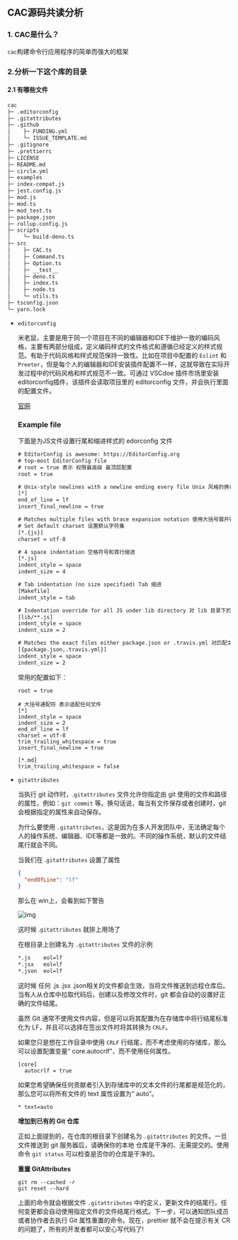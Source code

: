 ## CAC源码共读分析

### 1. CAC是什么？

`cac`构建命令行应用程序的简单而强大的框架

### 2.分析一下这个库的目录

#### 2.1 有哪些文件

```tex
cac
├─ .editorconfig
├─ .gitattributes
├─ .github
│    ├─ FUNDING.yml
│    └─ ISSUE_TEMPLATE.md
├─ .gitignore
├─ .prettierrc
├─ LICENSE
├─ README.md
├─ circle.yml
├─ examples
├─ index-compat.js
├─ jest.config.js
├─ mod.js
├─ mod.ts
├─ mod_test.ts
├─ package.json
├─ rollup.config.js
├─ scripts
│    └─ build-deno.ts
├─ src
│    ├─ CAC.ts
│    ├─ Command.ts
│    ├─ Option.ts
│    ├─ __test__
│    ├─ deno.ts
│    ├─ index.ts
│    ├─ node.ts
│    └─ utils.ts
├─ tsconfig.json
└─ yarn.lock
```

- `editorconfig`

  米老鼠，主要是用于同一个项目在不同的编辑器和IDE下维护一致的编码风格，主要有两部分组成，定义编码样式的文件格式和遵循已经定义的样式规范。有助于代码风格和样式规范保持一致性。比如在项目中配置的 `Eslint` 和 `Preeter`，但是每个人的编辑器和IDE安装插件配置不一样，这就导致在实际开发过程中的代码风格和样式规范不一致。可通过 VSCdoe 插件市场里安装 editorconfig插件，该插件会读取项目里的 editorconfig 文件，并会执行里面的配置文件。

  [官网](https://editorconfig.org/)

  ### Example file 

  下面是为JS文件设置行尾和缩进样式的 edorconfig 文件

  ```tex
  # EditorConfig is awesome: https://EditorConfig.org
  # top-most EditorConfig file
  # root = true 表示 权限最高级 最顶层配置
  root = true
  
  # Unix-style newlines with a newline ending every file Unix 风格的换行符，每个文件都以换行符结束
  [*]
  end_of_line = lf
  insert_final_newline = true
  
  # Matches multiple files with brace expansion notation 使用大括号展开符号匹配多个文件
  # Set default charset 设置默认字符集
  [*.{js}]
  charset = utf-8
  
  # 4 space indentation 空格符号和首行缩进
  [*.js]
  indent_style = space
  indent_size = 4
  
  # Tab indentation (no size specified) Tab 缩进
  [Makefile]
  indent_style = tab
  
  # Indentation override for all JS under lib directory 对 lib 目录下的所有 JS 进行缩进重写
  [lib/**.js]
  indent_style = space
  indent_size = 2
  
  # Matches the exact files either package.json or .travis.yml 对匹配文件进行首位缩进
  [{package.json,.travis.yml}]
  indent_style = space
  indent_size = 2
  ```

  常用的配置如下：

  ```text
  root = true
  
  # 大括号通配符 表示适配任何文件
  [*]
  indent_style = space
  indent_size = 2
  end_of_line = lf
  charset = utf-8
  trim_trailing_whitespace = true
  insert_final_newline = true
  
  [*.md]
  trim_trailing_whitespace = false
  ```

- `gitattributes`

  当执行 git 动作时，.`gitattributes` 文件允许你指定由 git 使用的文件和路径的属性，例如：`git commit` 等。换句话说，每当有文件保存或者创建时，git 会根据指定的属性来自动保存。

  为什么要使用 `.gitattributes`，这是因为在多人开发团队中，无法确定每个人的操作系统、编辑器、IDE等都是一致的。不同的操作系统，默认的文件结尾行就会不同。

  当我们在 .`gitattributes` 设置了属性 

  ```json
  {
    "endOfLine": "lf"
  }
  ```

  那么在 win上，会看到如下警告

  ![img](https://pic1.zhimg.com/80/v2-7f7615000240d6862bf8875328bbde70_720w.jpg)

  这时候 .`gitattributes` 就排上用场了

  在根目录上创建名为 `.gitattributes` 文件的示例

  ```tex
  *.js    eol=lf
  *.jsx   eol=lf
  *.json  eol=lf
  ```

  这时候 任何 .js  .jsx .json相关的文件都会生效，当将文件推送到远程仓库后。当有人从仓库中拉取代码后，创建以及修改文件时，git 都会自动的设置好正确的文件结尾。

  虽然 Git 通常不使用文件内容，但是可以将其配置为在存储库中将行结尾标准化为 LF，并且可以选择在签出文件时将其转换为 `CRLF`。

  如果您只是想在工作目录中使用 `CRLF` 行结尾，而不考虑使用的存储库，那么可以设置配置变量“ core.autocrlf”，而不使用任何属性。

  ```
  [core]
  	autocrlf = true
  ```

  如果您希望确保任何贡献者引入到存储库中的文本文件的行尾都是规范化的，那么您可以将所有文件的 text 属性设置为“ auto”。

  ```
  * text=auto
  ```

  **增加到已有的 Git 仓库**

  正如上面提到的，在仓库的根目录下创建名为 `.gitattributes` 的文件。一旦文件推送到 git 服务器后，请确保你的本地 仓库是干净的、无需提交的。使用命令 `git status` 可以检查是否你的仓库是干净的。

  **重置 GitAttributes**

  ```
  git rm --cached -r
  git reset --hard
  ```

  上面的命令就会根据文件 `.gitattributes` 中的定义，更新文件的结尾行。任何变更都会自动使用指定文件的文件结尾行格式。下一步，可以通知团队成员或者协作者去执行 Git 属性重置的命令。现在，prettier 就不会在提示有关 CR 的问题了，所有的开发者都可以安心写代码了!